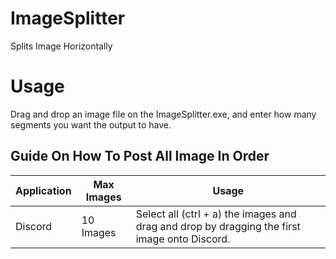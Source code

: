 # ImageSplitter
Splits Image Horizontally

# Usage
Drag and drop an image file on the ImageSplitter.exe, and enter how many segments you want the output to have.

## Guide On How To Post All Image In Order

| Application   | Max Images | Usage                                                                                        |
| ------------- | ---------- |--------------------------------------------------------------------------------------------- |
| Discord       | 10 Images  | Select all (ctrl + a) the images and drag and drop by dragging the first image onto Discord. |
